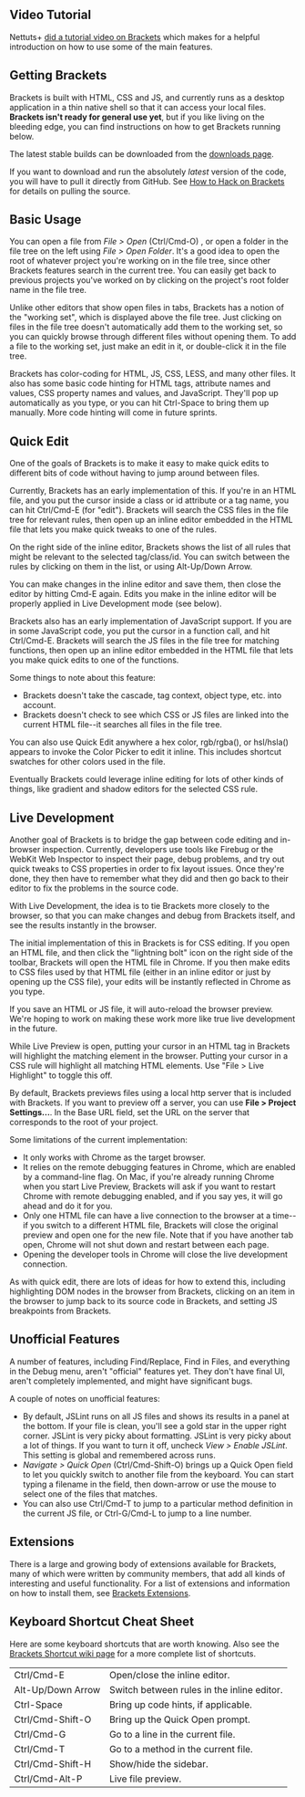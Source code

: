 <a id="nettuts_video"></a> Video Tutorial
-----------

Nettuts+ [did a tutorial video on Brackets](http://net.tutsplus.com/tutorials/tools-and-tips/a-peek-at-brackets/) which makes for a helpful introduction on how to use some of the main features.

<a id="howtoget"></a> Getting Brackets
-----------

Brackets is built with HTML, CSS and JS, and currently runs as a desktop application in a thin native shell so that it can access your local files. **Brackets isn't ready for general use yet**, but if you like living on the bleeding edge, you can find instructions on how to get Brackets running below.

The latest stable builds can be downloaded from the [downloads page](http://download.brackets.io). 

If you want to download and run the absolutely _latest_ version of the code, you will have to pull it directly from GitHub. See [How to Hack on Brackets](https://github.com/adobe/brackets/wiki/How-to-Hack-on-Brackets) for details on pulling the source.

Basic Usage
-----------

You can open a file from *File > Open* (Ctrl/Cmd-O) , or open a folder in the file tree 
on the left using *File > Open Folder*.
It's a good idea to open the root of whatever project you're working on in the 
file tree, since other Brackets features search in the current tree. You can
easily get back to previous projects you've worked on by clicking on the project's
root folder name in the file tree.

Unlike other editors that show open files in tabs, Brackets has a notion of 
the "working set", which is displayed above the file tree. Just clicking on 
files in the file tree doesn't automatically add them to the working set, 
so you can quickly browse through different files without opening them. To 
add a file to the working set, just make an edit in it, or double-click it 
in the file tree.

Brackets has color-coding for HTML, JS, CSS, LESS, and many other files.
It also has some basic code hinting for HTML tags, attribute names and
values, CSS property names and values, and JavaScript. They'll pop up 
automatically as you type, or you can hit Ctrl-Space to bring them up manually. 
More code hinting will come in future sprints.

<a id="inlines"></a>Quick Edit
----------

One of the goals of Brackets is to make it easy to make quick edits to
different bits of code without having to jump around between files.

Currently, Brackets has an early implementation of this. If you're in an HTML
file, and you put the cursor inside a class or id attribute or a tag name,
you can hit Ctrl/Cmd-E (for "edit"). Brackets will search the CSS files in the 
file tree for relevant rules, then open up an inline editor embedded in the HTML
file that lets you make quick tweaks to one of the rules.

On the right side of the inline editor, Brackets shows the list of
all rules that might be relevant to the selected tag/class/id. You can switch 
between the rules by clicking on them in the list, or using Alt-Up/Down Arrow.

You can make changes in the inline editor and save them, then close the editor 
by hitting Cmd-E again. Edits you make in the inline editor will be properly
applied in Live Development mode (see below).

Brackets also has an early implementation of JavaScript support. If you are in
some JavaScript code, you put the cursor in a function call, and hit Ctrl/Cmd-E.
Brackets will search the JS files in the file tree for matching functions,
then open up an inline editor embedded in the HTML file that lets you make
quick edits to one of the functions.

Some things to note about this feature:

* Brackets doesn't take the cascade, tag context, object type, etc. into account.
* Brackets doesn't check to see which CSS or JS files are linked into the current HTML 
  file--it searches all files in the file tree.
  
You can also use Quick Edit anywhere a hex color, rgb/rgba(), or hsl/hsla() appears 
to invoke the Color Picker to edit it inline. This includes shortcut swatches for
other colors used in the file.

Eventually Brackets could leverage inline editing for lots of other kinds of
things, like gradient and shadow editors for the selected CSS rule.

<a id="livedev"></a>Live Development
----------------

Another goal of Brackets is to bridge the gap between code editing and in-browser
inspection. Currently, developers use tools like Firebug or the WebKit Web
Inspector to inspect their page, debug problems, and try out quick tweaks to
CSS properties in order to fix layout issues. Once they're done, they then have
to remember what they did and then go back to their editor to fix the problems
in the source code.

With Live Development, the idea is to tie Brackets more closely to the browser, 
so that you can make changes and debug from Brackets itself, and see the results
instantly in the browser.

The initial implementation of this in Brackets is for CSS editing. If you open an 
HTML file, and then click the "lightning bolt" icon on the right side of the toolbar, 
Brackets will open the HTML file in Chrome. If you then make edits to CSS files 
used by that HTML file (either in an inline editor or just by opening up the CSS 
file), your edits will be instantly reflected in Chrome as you type.

If you save an HTML or JS file, it will auto-reload the browser
preview. We're hoping to work on making these work more like true live development
in the future.

While Live Preview is open, putting your cursor in an HTML tag in Brackets will
highlight the matching element in the browser. Putting your cursor in a CSS rule will
highlight all matching HTML elements. Use "File > Live Highlight" to toggle this off.

By default, Brackets previews files using a local http server that is included with Brackets. 
If you want to preview off a server, you can use **File > Project Settings...**. 
In the Base URL field, set the URL on the server that corresponds to the root of your project.

Some limitations of the current implementation:

* It only works with Chrome as the target browser.
* It relies on the remote debugging features in Chrome, which are enabled by
  a command-line flag. On Mac, if you're already running Chrome when you start
  Live Preview, Brackets will ask if you want to restart Chrome with remote
  debugging enabled, and if you say yes, it will go ahead and do it for you.
* Only one HTML file can have a live connection to the browser at a time--if you
  switch to a different HTML file, Brackets will close the original preview and open 
  one for the new file. Note that if you have another tab open, Chrome will not
  shut down and restart between each page.
* Opening the developer tools in Chrome will close the live development connection.
  
As with quick edit, there are lots of ideas for how to extend this, including
highlighting DOM nodes in the browser from Brackets, clicking on an item in
the browser to jump back to its source code in Brackets, and setting JS breakpoints 
from Brackets.

Unofficial Features
-------------------
A number of features, including Find/Replace, Find in Files, and everything
in the Debug menu, aren't "official" features yet. They don't have final UI, 
aren't completely implemented, and might have significant bugs. 

A couple of notes on unofficial features:

* By default, JSLint runs on all JS files and shows its results in a panel
  at the bottom. If your file is clean, you'll see a gold star in the upper
  right corner. JSLint is very picky about formatting. JSLint is very picky 
  about a lot of things. If you want to turn it off, uncheck *View > Enable
  JSLint*. This setting is global and remembered across runs.
* *Navigate > Quick Open* (Ctrl/Cmd-Shift-O) brings up a Quick Open field to 
  let you quickly switch to another file from the keyboard. You can start typing 
  a filename in the field, then down-arrow or use the mouse to select one of the 
  files that matches. 
* You can also use Ctrl/Cmd-T to jump to a particular method definition in 
  the current JS file, or Ctrl-G/Cmd-L to jump to a line number.

Extensions
----------
There is a large and growing body of extensions available for Brackets, many
of which were written by community members, that add all kinds of interesting
and useful functionality. For a list of extensions and
information on how to install them, see [Brackets Extensions](https://github.com/adobe/brackets/wiki/Brackets-Extensions).

Keyboard Shortcut Cheat Sheet
-----------------------------
Here are some keyboard shortcuts that are worth knowing. Also see the
[Brackets Shortcut wiki page](https://github.com/adobe/brackets/wiki/Brackets-Shortcuts)
for a more complete list of shortcuts.

<table>
<tbody>
<tr>
<td>Ctrl/Cmd-E</td>
<td>Open/close the inline editor.</td>
</tr>
<tr>
<td>Alt-Up/Down Arrow</td>
<td>Switch between rules in the inline editor.</td>
</tr>
<tr>
<td>Ctrl-Space</td>
<td>Bring up code hints, if applicable.</td>
</tr>
<tr>
<td>Ctrl/Cmd-Shift-O</td>
<td>Bring up the Quick Open prompt.</td>
</tr>
<tr>
<td>Ctrl/Cmd-G</td>
<td>Go to a line in the current file.</td>
</tr>
<tr>
<td>Ctrl/Cmd-T</td>
<td>Go to a method in the current file.</td>
</tr>
<tr>
<td>Ctrl/Cmd-Shift-H</td>
<td>Show/hide the sidebar.</td>
</tr>
<tr>
<td>Ctrl/Cmd-Alt-P</td>
<td>Live file preview.</td>
</tr>
</tbody>
</table>